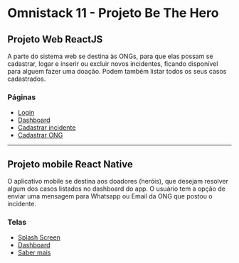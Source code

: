 # Omnistack 11 - Projeto Be The Hero

## Projeto Web ReactJS
A parte do sistema web se destina às ONGs, para que elas possam se cadastrar, logar e inserir ou excluir novos incidentes, ficando disponível para alguem fazer uma doação. Podem também listar todos os seus casos cadastrados.

### Páginas
+ [Login](https://github.com/andrerodrig/omnistack11/blob/master/screenshots/login.jpeg)
+ [Dashboard](https://github.com/andrerodrig/omnistack11/blob/master/screenshots/dashboard.jpeg)
+ [Cadastrar incidente](https://github.com/andrerodrig/omnistack11/blob/master/screenshots/newincident.jpeg)
+ [Cadastrar ONG](https://github.com/andrerodrig/omnistack11/blob/master/screenshots/cadastrar_ong.jpeg)
------------------------------------------------------------------------------------------------------------------------------
## Projeto mobile React Native
O aplicativo mobile se destina aos doadores (heróis), que desejam resolver algum dos casos listados no dashboard do app.
O usuário tem a opção de enviar uma mensagem para Whatsapp ou Email da ONG que postou o incidente.

### Telas
+ [Splash Screen](https://github.com/andrerodrig/omnistack11/blob/master/screenshots/mobile_splashscreen.png)
+ [Dashboard](https://github.com/andrerodrig/omnistack11/blob/master/screenshots/mobile_dashboard.png)
+ [Saber mais](https://github.com/andrerodrig/omnistack11/blob/master/screenshots/mobile_saber_mais.png)
